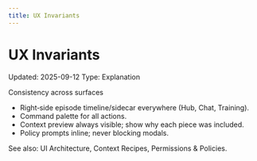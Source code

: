 ```yaml
---
title: UX Invariants
---
```


# UX Invariants
Updated: 2025-09-12
Type: Explanation

Consistency across surfaces
- Right‑side episode timeline/sidecar everywhere (Hub, Chat, Training).
- Command palette for all actions.
- Context preview always visible; show why each piece was included.
- Policy prompts inline; never blocking modals.

See also: UI Architecture, Context Recipes, Permissions & Policies.
